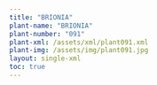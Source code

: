 ```yaml
---
title: "BRIONIA"
plant-name: "BRIONIA"
plant-number: "091"
plant-xml: /assets/xml/plant091.xml
plant-img: /assets/img/plant091.jpg
layout: single-xml
toc: true
---
```

